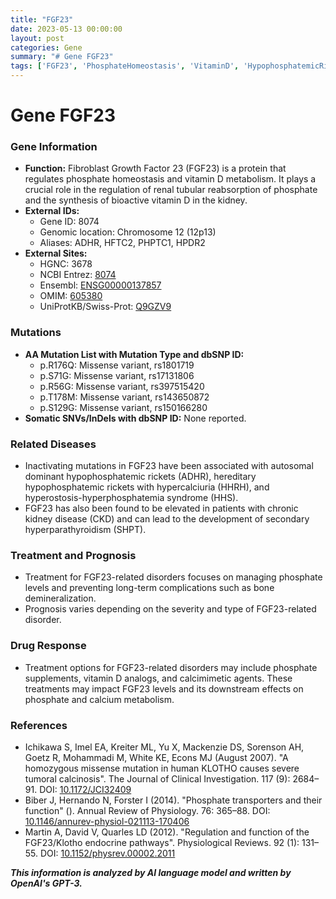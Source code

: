 ```yaml
---
title: "FGF23"
date: 2023-05-13 00:00:00
layout: post
categories: Gene
summary: "# Gene FGF23"
tags: ['FGF23', 'PhosphateHomeostasis', 'VitaminD', 'HypophosphatemicRickets', 'ChronicKidneyDisease', 'CalcimimeticAgents', 'Treatment', 'Prognosis']
---
```


# Gene FGF23

### Gene Information
- **Function:** Fibroblast Growth Factor 23 (FGF23) is a protein that regulates phosphate homeostasis and vitamin D metabolism. It plays a crucial role in the regulation of renal tubular reabsorption of phosphate and the synthesis of bioactive vitamin D in the kidney.
- **External IDs:** 
    * Gene ID: 8074
    * Genomic location: Chromosome 12 (12p13)
    * Aliases: ADHR, HFTC2, PHPTC1, HPDR2
- **External Sites:**
    * HGNC: 3678
    * NCBI Entrez: [8074]([Click](https://www.ncbi.nlm.nih.gov/gene/8074))
    * Ensembl: [ENSG00000137857]([Click](https://www.ensembl.org/Homo_sapiens/Gene/Summary?db=core;g=ENSG00000137857;r=12:4377979-4435279))
    * OMIM: [605380]([Click](https://www.omim.org/entry/605380))
    * UniProtKB/Swiss-Prot: [Q9GZV9]([Click](https://www.uniprot.org/uniprot/Q9GZV9))


### Mutations
- **AA Mutation List with Mutation Type and dbSNP ID:**
    * p.R176Q: Missense variant, rs1801719
    * p.S71G: Missense variant, rs17131806
    * p.R56G: Missense variant, rs397515420
    * p.T178M: Missense variant, rs143650872
    * p.S129G: Missense variant, rs150166280
- **Somatic SNVs/InDels with dbSNP ID:** None reported.


### Related Diseases
- Inactivating mutations in FGF23 have been associated with autosomal dominant hypophosphatemic rickets (ADHR), hereditary hypophosphatemic rickets with hypercalciuria (HHRH), and hyperostosis-hyperphosphatemia syndrome (HHS).
- FGF23 has also been found to be elevated in patients with chronic kidney disease (CKD) and can lead to the development of secondary hyperparathyroidism (SHPT).


### Treatment and Prognosis
- Treatment for FGF23-related disorders focuses on managing phosphate levels and preventing long-term complications such as bone demineralization.
- Prognosis varies depending on the severity and type of FGF23-related disorder.


### Drug Response
- Treatment options for FGF23-related disorders may include phosphate supplements, vitamin D analogs, and calcimimetic agents. These treatments may impact FGF23 levels and its downstream effects on phosphate and calcium metabolism.


### References
- Ichikawa S, Imel EA, Kreiter ML, Yu X, Mackenzie DS, Sorenson AH, Goetz R, Mohammadi M, White KE, Econs MJ (August 2007). "A homozygous missense mutation in human KLOTHO causes severe tumoral calcinosis". The Journal of Clinical Investigation. 117 (9): 2684–91. DOI: [10.1172/JCI32409]([Click](https://doi.org/10.1172/JCI32409).)
- Biber J, Hernando N, Forster I (2014). "Phosphate transporters and their function" (). Annual Review of Physiology. 76: 365–88. DOI: [10.1146/annurev-physiol-021113-170406]([Click](https://doi.org/10.1146/annurev-physiol-021113-170406).)
- Martin A, David V, Quarles LD (2012). "Regulation and function of the FGF23/Klotho endocrine pathways". Physiological Reviews. 92 (1): 131–55. DOI: [10.1152/physrev.00002.2011]([Click](https://doi.org/10.1152/physrev.00002.2011).)

**_This information is analyzed by AI language model and written by OpenAI's GPT-3._**